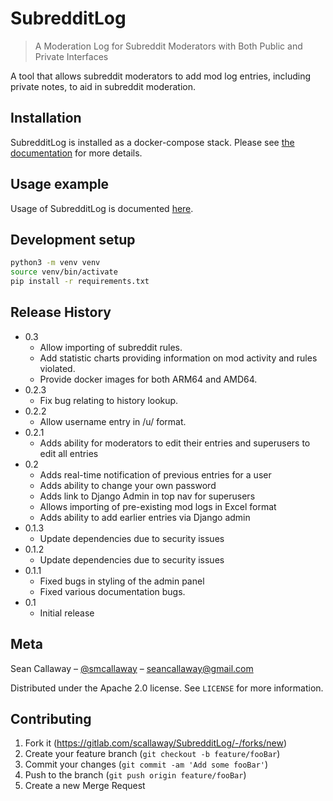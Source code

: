 # SubredditLog
> A Moderation Log for Subreddit Moderators with Both Public and Private Interfaces

A tool that allows subreddit moderators to add mod log entries, including private notes, to aid in subreddit moderation.

## Installation

SubredditLog is installed as a docker-compose stack. Please see [the documentation](docs/installation/index.md) for 
more details.

## Usage example

Usage of SubredditLog is documented [here](docs/usage/index.md).

## Development setup

```sh
python3 -m venv venv
source venv/bin/activate
pip install -r requirements.txt
```

## Release History

- 0.3
  - Allow importing of subreddit rules.
  - Add statistic charts providing information on mod activity and rules violated.
  - Provide docker images for both ARM64 and AMD64.
- 0.2.3
  - Fix bug relating to history lookup.
- 0.2.2
  - Allow username entry in /u/ format.  
- 0.2.1
  - Adds ability for moderators to edit their entries and superusers to edit all entries
- 0.2
  - Adds real-time notification of previous entries for a user
  - Adds ability to change your own password
  - Adds link to Django Admin in top nav for superusers
  - Allows importing of pre-existing mod logs in Excel format
  - Adds ability to add earlier entries via Django admin
- 0.1.3
  - Update dependencies due to security issues 
- 0.1.2
  - Update dependencies due to security issues 
- 0.1.1
  - Fixed bugs in styling of the admin panel
  - Fixed various documentation bugs.
- 0.1
  - Initial release

## Meta

Sean Callaway – [@smcallaway](https://twitter.com/smcallaway) – seancallaway@gmail.com

Distributed under the Apache 2.0 license. See ``LICENSE`` for more information.

## Contributing

1. Fork it (<https://gitlab.com/scallaway/SubredditLog/-/forks/new>)
2. Create your feature branch (`git checkout -b feature/fooBar`)
3. Commit your changes (`git commit -am 'Add some fooBar'`)
4. Push to the branch (`git push origin feature/fooBar`)
5. Create a new Merge Request
